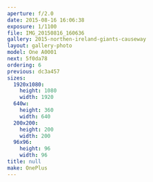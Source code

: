 ```yaml
---
aperture: f/2.0
date: 2015-08-16 16:06:38
exposure: 1/1100
file: IMG_20150816_160636
gallery: 2015-northen-ireland-giants-causeway
layout: gallery-photo
model: One A0001
next: 5f0da78
ordering: 6
previous: dc3a457
sizes:
  1920x1080:
    height: 1080
    width: 1920
  640w:
    height: 360
    width: 640
  200x200:
    height: 200
    width: 200
  96x96:
    height: 96
    width: 96
title: null
make: OnePlus
---
```

